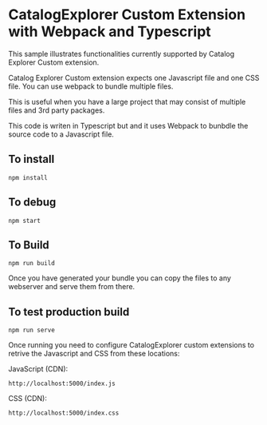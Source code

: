 # CatalogExplorer Custom Extension with Webpack and Typescript

This sample illustrates functionalities currently supported by Catalog Explorer Custom extension.

Catalog Explorer Custom extension expects one Javascript file and one CSS file.  You can use webpack to bundle multiple files.

This is useful when you have a large project that may consist of multiple files and 3rd party packages.

This code is writen in Typescript but and it uses Webpack to bunbdle the source code to a Javascript file. 


## To install
```
npm install
```

## To debug
```
npm start
```

## To Build
```
npm run build
```

Once you have generated your bundle you can copy the files to any webserver and serve them from there.

## To test production build
```
npm run serve
```

Once running you need to configure CatalogExplorer custom extensions to retrive the Javascript and CSS from these locations:

JavaScript (CDN):
```
http://localhost:5000/index.js
```

CSS (CDN):
```
http://localhost:5000/index.css
```

